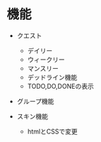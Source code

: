 # 機能

- クエスト
    - デイリー
    - ウィークリー
    - マンスリー
    - デッドライン機能
    - TODO,DO,DONEの表示
- グループ機能

- スキン機能
    - htmlとCSSで変更